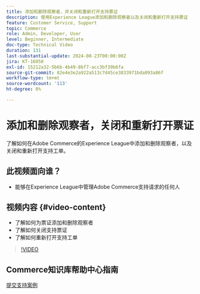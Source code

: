 ```yaml
---
title: 添加和删除观察者，并关闭和重新打开支持票证
description: 使用Experience League添加和删除观察者以及关闭和重新打开支持票证
feature: Customer Service, Support
topic: Commerce
role: Admin, Developer, User
level: Beginner, Intermediate
doc-type: Technical Video
duration: 131
last-substantial-update: 2024-08-23T00:00:00Z
jira: KT-16050
exl-id: 15212a32-5b6b-4b49-8bf7-acc3bf39b6fa
source-git-commit: 82e4e3e2a922a513c7d45ce3833971bda093a86f
workflow-type: tm+mt
source-wordcount: '113'
ht-degree: 0%

---
```


# 添加和删除观察者，关闭和重新打开票证

了解如何在Adobe Commerce的Experience League中添加和删除观察者，以及关闭和重新打开支持工单。

## 此视频面向谁？

* 能够在Experience League中管理Adobe Commerce支持请求的任何人

## 视频内容 {#video-content}

* 了解如何为票证添加和删除观察者
* 了解如何关闭支持票证
* 了解如何重新打开支持工单

>[!VIDEO](https://video.tv.adobe.com/v/3433082?learn=on)

## Commerce知识库帮助中心指南

[提交支持案例](https://experienceleague.adobe.com/en/docs/commerce-knowledge-base/kb/help-center-guide/magento-help-center-user-guide#support-case)
